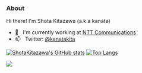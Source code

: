 ### About

Hi there! I'm Shota Kitazawa (a.k.a kanata)

- 🏢 &nbsp; I'm currently working at [NTT Communications](https://www.ntt.com/)
- 📫 &nbsp; Twitter: [@kanatakita](https://twitter.com/kanatakita)

[![ShotaKitazawa's GitHub stats](https://github-readme-stats.vercel.app/api?username=ShotaKitazawa)](https://github.com/anuraghazra/github-readme-stats)
[![Top Langs](https://github-readme-stats.vercel.app/api/top-langs/?username=ShotaKitazawa)](https://github.com/anuraghazra/github-readme-stats)

![](https://komarev.com/ghpvc/?username=ShotaKitazawa)
